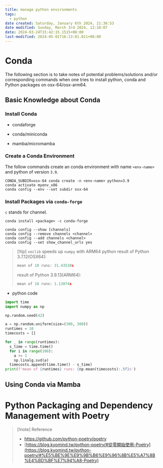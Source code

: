 ```yaml
---
title: manage python environments
tags:
  - python
date created: Saturday, January 6th 2024, 21:36:53
date modified: Sunday, March 3rd 2024, 12:10:07
date: 2024-03-24T15:42:15.1515+08:00
last-modified: 2024-05-01T16:13:01.011+08:00
---
```


# Conda

The following section is to take notes of potential problems/solutions and/or corresponding commands when one tries to install python, conda and Python packages on osx-64/osx-arm64.

  

## Basic Knowledge about Conda

  

### Install Conda

  
- condaforge

- conda/miniconda

- mamba/micromamba

  

### Create a Conda Environment

  

The follow commands create an conda environment with name `<env-name>` and python of version `3.9`.

```shell
CONDA_SUBDIR=osx-64 conda create -n <env-name> python=3.9
conda activate myenv_x86
conda config --env --set subdir osx-64
```

### Install Packages via `conda-forge`

  

`c` stands for channel.

```shell
conda install <package> -c conda-forge
```

```shell
conda config --show [channels]
conda config --remove channels <channel>
conda config --add channels <channel>
conda config --set show_channel_urls yes
```

> [!tip] `veclib` speeds up `numpy` with ARM64 python
> result of Python 3.7.12(OSX64):
>
> ```python
> mean of 10 runs: 31.43530s
> ```
>
> result of Python 3.9.13(ARM64):
>
> ```python
> mean of 10 runs: 1.13074s
> ```

- python code

```python
import time
import numpy as np

np.random.seed(42)

a = np.random.uniform(size=(300, 300))
runtimes = 10
timecosts = []

for _ in range(runtimes):
  s_time = time.time()
  for i in range(100):
    a += 1
    np.linalg.svd(a)
  timecosts.append(time.time() - s_time)
print(f'mean of {runtimes} runs: {np.mean(timecosts):.5f}s')
```

## Using Conda via Mamba

  

# **Python Packaging and Dependency Management with Poetry**

  

> [!note] Reference
>  - https://github.com/python-poetry/poetry
>  - [https://blog.kyomind.tw/python-poetry/#從零開始使用-Poetry](https://blog.kyomind.tw/python-poetry/#%E5%BE%9E%E9%9B%B6%E9%96%8B%E5%A7%8B%E4%BD%BF%E7%94%A8-Poetry)
